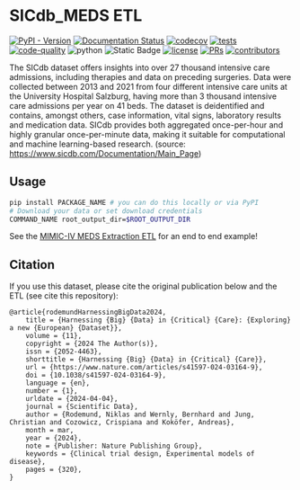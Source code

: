 # SICdb_MEDS ETL

[![PyPI - Version](https://img.shields.io/pypi/v/SICdb_MEDS)](https://pypi.org/project/SICdb_MEDS/)
[![Documentation Status](https://readthedocs.org/projects/SICdb_MEDS/badge/?version=latest)](https://SICdb_MEDS.readthedocs.io/en/latest/?badge=latest)
[![codecov](https://codecov.io/gh/rvandewater/SICdb_MEDS/graph/badge.svg?token=E7H6HKZV3O)](https://codecov.io/gh/rvandewater/SICdb_MEDS)
[![tests](https://github.com/rvandewater/SICdb_MEDS/actions/workflows/tests.yaml/badge.svg)](https://github.com/rvandewater/SICdb_MEDS/actions/workflows/tests.yml)
[![code-quality](https://github.com/rvandewater/SICdb_MEDS/actions/workflows/code-quality-main.yaml/badge.svg)](https://github.com/rvandewater/SICdb_MEDS/actions/workflows/code-quality-main.yaml)
![python](https://img.shields.io/badge/-Python_3.12-blue?logo=python&logoColor=white)
![Static Badge](https://img.shields.io/badge/MEDS-0.3.3-blue)
[![license](https://img.shields.io/badge/License-MIT-green.svg?labelColor=gray)](https://github.com/rvandewater/SICdb_MEDS#license)
[![PRs](https://img.shields.io/badge/PRs-welcome-brightgreen.svg)](https://github.com/rvandewater/SICdb_MEDS/pulls)
[![contributors](https://img.shields.io/github/contributors/rvandewater/SICdb_MEDS.svg)](https://github.com/rvandewater/SICdb_MEDS/graphs/contributors)

The SICdb dataset offers insights into over 27 thousand intensive care admissions, including therapies and data on
preceding surgeries. Data were collected between 2013 and 2021 from four different intensive care units at the
University Hospital Salzburg, having more than 3 thousand intensive care admissions per year on 41 beds. The dataset is
deidentified and contains, amongst others, case information, vital signs, laboratory results and medication data. SICdb
provides both aggregated once-per-hour and highly granular once-per-minute data, making it suitable for computational
and machine learning-based research. (source: https://www.sicdb.com/Documentation/Main_Page)

## Usage

```bash
pip install PACKAGE_NAME # you can do this locally or via PyPI
# Download your data or set download credentials
COMMAND_NAME root_output_dir=$ROOT_OUTPUT_DIR
```

See the [MIMIC-IV MEDS Extraction ETL](https://github.com/mmcdermott/MIMIC_IV_MEDS) for an end to end example!

## Citation

If you use this dataset, please cite the original publication below and the ETL (see cite this repository):
```
@article{rodemundHarnessingBigData2024,
	title = {Harnessing {Big} {Data} in {Critical} {Care}: {Exploring} a new {European} {Dataset}},
	volume = {11},
	copyright = {2024 The Author(s)},
	issn = {2052-4463},
	shorttitle = {Harnessing {Big} {Data} in {Critical} {Care}},
	url = {https://www.nature.com/articles/s41597-024-03164-9},
	doi = {10.1038/s41597-024-03164-9},
	language = {en},
	number = {1},
	urldate = {2024-04-04},
	journal = {Scientific Data},
	author = {Rodemund, Niklas and Wernly, Bernhard and Jung, Christian and Cozowicz, Crispiana and Koköfer, Andreas},
	month = mar,
	year = {2024},
	note = {Publisher: Nature Publishing Group},
	keywords = {Clinical trial design, Experimental models of disease},
	pages = {320},
}
```
